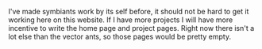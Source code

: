 I've made symbiants work by its self before, it should not be hard to get it working here on this website. If I have more projects I will have more incentive to write the home page and project pages. Right now there isn't a lot else than the vector ants, so those pages would be pretty empty.